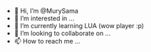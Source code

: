 - 👋 Hi, I’m @MurySama
- 👀 I’m interested in ...
- 🌱 I’m currently learning LUA (wow player :p)
- 💞️ I’m looking to collaborate on ...
- 📫 How to reach me ...

<!---
MurySama/MurySama is a ✨ special ✨ repository because its `README.md` (this file) appears on your GitHub profile.
You can click the Preview link to take a look at your changes.
--->

